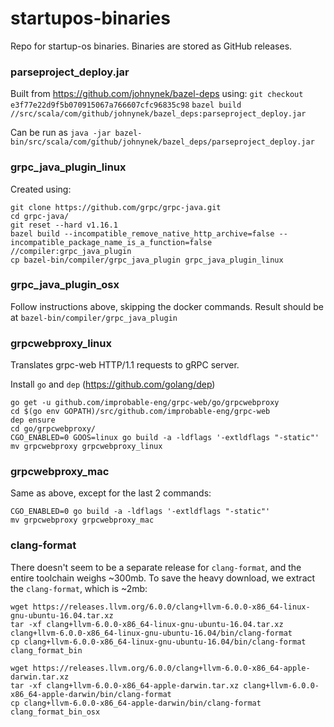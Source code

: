 # startupos-binaries
Repo for startup-os binaries. Binaries are stored as GitHub releases.

### parseproject_deploy.jar
Built from https://github.com/johnynek/bazel-deps using:
`git checkout e3f77e22d9f5b070915067a766607cfc96835c98`
`bazel build //src/scala/com/github/johnynek/bazel_deps:parseproject_deploy.jar`

Can be run as
`java -jar bazel-bin/src/scala/com/github/johnynek/bazel_deps/parseproject_deploy.jar`

### grpc_java_plugin_linux
Created using:
```
git clone https://github.com/grpc/grpc-java.git
cd grpc-java/
git reset --hard v1.16.1
bazel build --incompatible_remove_native_http_archive=false --incompatible_package_name_is_a_function=false //compiler:grpc_java_plugin
cp bazel-bin/compiler/grpc_java_plugin grpc_java_plugin_linux
```

### grpc_java_plugin_osx
Follow instructions above, skipping the docker commands.
Result should be at `bazel-bin/compiler/grpc_java_plugin`


### grpcwebproxy_linux
Translates grpc-web HTTP/1.1 requests to gRPC server.

Install `go` and `dep` (https://github.com/golang/dep)
```
go get -u github.com/improbable-eng/grpc-web/go/grpcwebproxy
cd $(go env GOPATH)/src/github.com/improbable-eng/grpc-web
dep ensure
cd go/grpcwebproxy/
CGO_ENABLED=0 GOOS=linux go build -a -ldflags '-extldflags "-static"'
mv grpcwebproxy grpcwebproxy_linux
```

### grpcwebproxy_mac
Same as above, except for the last 2 commands:
```
CGO_ENABLED=0 go build -a -ldflags '-extldflags "-static"'
mv grpcwebproxy grpcwebproxy_mac
```

### clang-format
There doesn't seem to be a separate release for `clang-format`, and the entire toolchain weighs ~300mb.
To save the heavy download, we extract the `clang-format`, which is ~2mb:

```
wget https://releases.llvm.org/6.0.0/clang+llvm-6.0.0-x86_64-linux-gnu-ubuntu-16.04.tar.xz
tar -xf clang+llvm-6.0.0-x86_64-linux-gnu-ubuntu-16.04.tar.xz clang+llvm-6.0.0-x86_64-linux-gnu-ubuntu-16.04/bin/clang-format
cp clang+llvm-6.0.0-x86_64-linux-gnu-ubuntu-16.04/bin/clang-format clang_format_bin

wget https://releases.llvm.org/6.0.0/clang+llvm-6.0.0-x86_64-apple-darwin.tar.xz
tar -xf clang+llvm-6.0.0-x86_64-apple-darwin.tar.xz clang+llvm-6.0.0-x86_64-apple-darwin/bin/clang-format
cp clang+llvm-6.0.0-x86_64-apple-darwin/bin/clang-format clang_format_bin_osx
```
